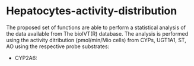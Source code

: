 # Hepatocytes-activity-distribution
The proposed set of functions are able to perform a statistical analysis of the data available from The bioIVT(R) database. 
The analysis is performed using the activity ditribution (pmol/min/Mio cells) from CYPs, UGT1A1, ST, AO using the respective probe substrates:
  - CYP2A6: 
